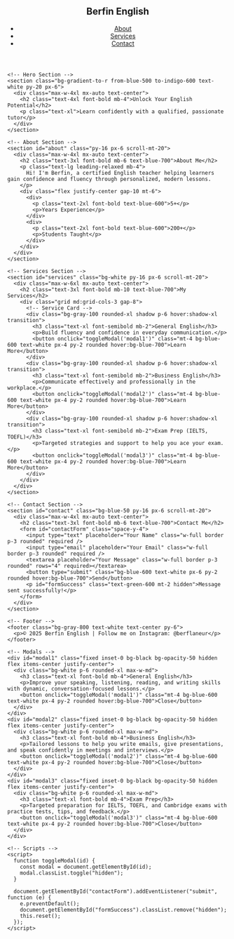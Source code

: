 <!DOCTYPE html>
<html lang="en">
  <head>
    <meta charset="UTF-8" />
    <meta name="viewport" content="width=device-width, initial-scale=1.0" />
    <title>Berfin English</title>
    <script src="https://cdn.tailwindcss.com"></script>
  </head>
  <body class="bg-gray-50 text-gray-800 scroll-smooth">
    <!-- Navigation -->
    <header class="bg-white shadow">
      <nav class="max-w-6xl mx-auto px-4 py-4 flex justify-between items-center">
        <h1 class="text-2xl font-bold text-blue-600">Berfin English</h1>
        <ul class="hidden md:flex space-x-6 font-medium">
          <li><a href="#about" class="hover:text-blue-600">About</a></li>
          <li><a href="#services" class="hover:text-blue-600">Services</a></li>
          <li><a href="#contact" class="hover:text-blue-600">Contact</a></li>
        </ul>
      </nav>
    </header>

    <!-- Hero Section -->
    <section class="bg-gradient-to-r from-blue-500 to-indigo-600 text-white py-20 px-6">
      <div class="max-w-4xl mx-auto text-center">
        <h2 class="text-4xl font-bold mb-4">Unlock Your English Potential</h2>
        <p class="text-xl">Learn confidently with a qualified, passionate tutor</p>
      </div>
    </section>

    <!-- About Section -->
    <section id="about" class="py-16 px-6 scroll-mt-20">
      <div class="max-w-4xl mx-auto text-center">
        <h2 class="text-3xl font-bold mb-6 text-blue-700">About Me</h2>
        <p class="text-lg leading-relaxed mb-4">
          Hi! I'm Berfin, a certified English teacher helping learners gain confidence and fluency through personalized, modern lessons.
        </p>
        <div class="flex justify-center gap-10 mt-6">
          <div>
            <p class="text-2xl font-bold text-blue-600">5+</p>
            <p>Years Experience</p>
          </div>
          <div>
            <p class="text-2xl font-bold text-blue-600">200+</p>
            <p>Students Taught</p>
          </div>
        </div>
      </div>
    </section>

    <!-- Services Section -->
    <section id="services" class="bg-white py-16 px-6 scroll-mt-20">
      <div class="max-w-6xl mx-auto text-center">
        <h2 class="text-3xl font-bold mb-10 text-blue-700">My Services</h2>
        <div class="grid md:grid-cols-3 gap-8">
          <!-- Service Card -->
          <div class="bg-gray-100 rounded-xl shadow p-6 hover:shadow-xl transition">
            <h3 class="text-xl font-semibold mb-2">General English</h3>
            <p>Build fluency and confidence in everyday communication.</p>
            <button onclick="toggleModal('modal1')" class="mt-4 bg-blue-600 text-white px-4 py-2 rounded hover:bg-blue-700">Learn More</button>
          </div>
          <div class="bg-gray-100 rounded-xl shadow p-6 hover:shadow-xl transition">
            <h3 class="text-xl font-semibold mb-2">Business English</h3>
            <p>Communicate effectively and professionally in the workplace.</p>
            <button onclick="toggleModal('modal2')" class="mt-4 bg-blue-600 text-white px-4 py-2 rounded hover:bg-blue-700">Learn More</button>
          </div>
          <div class="bg-gray-100 rounded-xl shadow p-6 hover:shadow-xl transition">
            <h3 class="text-xl font-semibold mb-2">Exam Prep (IELTS, TOEFL)</h3>
            <p>Targeted strategies and support to help you ace your exam.</p>
            <button onclick="toggleModal('modal3')" class="mt-4 bg-blue-600 text-white px-4 py-2 rounded hover:bg-blue-700">Learn More</button>
          </div>
        </div>
      </div>
    </section>

    <!-- Contact Section -->
    <section id="contact" class="bg-blue-50 py-16 px-6 scroll-mt-20">
      <div class="max-w-4xl mx-auto text-center">
        <h2 class="text-3xl font-bold mb-6 text-blue-700">Contact Me</h2>
        <form id="contactForm" class="space-y-4">
          <input type="text" placeholder="Your Name" class="w-full border p-3 rounded" required />
          <input type="email" placeholder="Your Email" class="w-full border p-3 rounded" required />
          <textarea placeholder="Your Message" class="w-full border p-3 rounded" rows="4" required></textarea>
          <button type="submit" class="bg-blue-600 text-white px-6 py-2 rounded hover:bg-blue-700">Send</button>
          <p id="formSuccess" class="text-green-600 mt-2 hidden">Message sent successfully!</p>
        </form>
      </div>
    </section>

    <!-- Footer -->
    <footer class="bg-gray-800 text-white text-center py-6">
      <p>© 2025 Berfin English | Follow me on Instagram: @berflaneur</p>
    </footer>

    <!-- Modals -->
    <div id="modal1" class="fixed inset-0 bg-black bg-opacity-50 hidden flex items-center justify-center">
      <div class="bg-white p-6 rounded-xl max-w-md">
        <h3 class="text-xl font-bold mb-4">General English</h3>
        <p>Improve your speaking, listening, reading, and writing skills with dynamic, conversation-focused lessons.</p>
        <button onclick="toggleModal('modal1')" class="mt-4 bg-blue-600 text-white px-4 py-2 rounded hover:bg-blue-700">Close</button>
      </div>
    </div>
    <div id="modal2" class="fixed inset-0 bg-black bg-opacity-50 hidden flex items-center justify-center">
      <div class="bg-white p-6 rounded-xl max-w-md">
        <h3 class="text-xl font-bold mb-4">Business English</h3>
        <p>Tailored lessons to help you write emails, give presentations, and speak confidently in meetings and interviews.</p>
        <button onclick="toggleModal('modal2')" class="mt-4 bg-blue-600 text-white px-4 py-2 rounded hover:bg-blue-700">Close</button>
      </div>
    </div>
    <div id="modal3" class="fixed inset-0 bg-black bg-opacity-50 hidden flex items-center justify-center">
      <div class="bg-white p-6 rounded-xl max-w-md">
        <h3 class="text-xl font-bold mb-4">Exam Prep</h3>
        <p>Targeted preparation for IELTS, TOEFL, and Cambridge exams with practice tests, tips, and feedback.</p>
        <button onclick="toggleModal('modal3')" class="mt-4 bg-blue-600 text-white px-4 py-2 rounded hover:bg-blue-700">Close</button>
      </div>
    </div>

    <!-- Scripts -->
    <script>
      function toggleModal(id) {
        const modal = document.getElementById(id);
        modal.classList.toggle("hidden");
      }

      document.getElementById("contactForm").addEventListener("submit", function (e) {
        e.preventDefault();
        document.getElementById("formSuccess").classList.remove("hidden");
        this.reset();
      });
    </script>
  </body>
</html>
